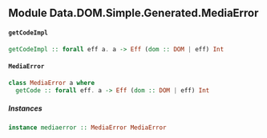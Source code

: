 ## Module Data.DOM.Simple.Generated.MediaError

#### `getCodeImpl`

``` purescript
getCodeImpl :: forall eff a. a -> Eff (dom :: DOM | eff) Int
```

#### `MediaError`

``` purescript
class MediaError a where
  getCode :: forall eff. a -> Eff (dom :: DOM | eff) Int
```

##### Instances
``` purescript
instance mediaerror :: MediaError MediaError
```


